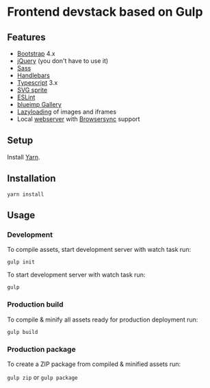 # Frontend devstack based on Gulp

## Features

- [Bootstrap](https://getbootstrap.com/) 4.x
- [jQuery](https://jquery.com/) (you don't have to use it)
- [Sass](https://sass-lang.com/)
- [Handlebars](https://handlebarsjs.com/)
- [Typescript](http://www.typescriptlang.org/) 3.x
- [SVG sprite](https://github.com/jkphl/gulp-svg-sprite)
- [ESLint](https://eslint.org/)
- [blueimp Gallery](https://github.com/blueimp/Gallery)
- [Lazyloading](https://github.com/VelociraptorCZE/MiniLazyload) of images and iframes
- Local [webserver](https://github.com/schickling/gulp-webserver) with [Browsersync](https://browsersync.io) support

## Setup

Install [Yarn](https://yarnpkg.com/lang/en/).

## Installation

```yarn install```

## Usage

### Development

To compile assets, start development server with watch task run:

```gulp init```

To start development server with watch task run:

```gulp```

### Production build

To compile & minify all assets ready for production deployment run:

```gulp build```

### Production package

To create a ZIP package from compiled & minified assets run:

```gulp zip``` or ```gulp package```